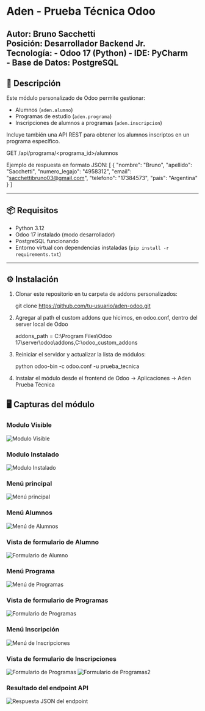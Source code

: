 # Aden - Prueba Técnica Odoo
**Autor:** Bruno Sacchetti  
**Posición:** Desarrollador Backend Jr.  
**Tecnología:**
    - Odoo 17 (Python)
    - IDE: PyCharm  
    - Base de Datos: PostgreSQL
------------------------------------------

## 🧩 Descripción

Este módulo personalizado de Odoo permite gestionar:

- Alumnos (`aden.alumno`)
- Programas de estudio (`aden.programa`)
- Inscripciones de alumnos a programas (`aden.inscripcion`)

Incluye también una API REST para obtener los alumnos inscriptos en un programa específico.

GET /api/programa/<programa_id>/alumnos

Ejemplo de respuesta en formato JSON: 
    [
        {
            "nombre": "Bruno",
            "apellido": "Sacchetti",
            "numero_legajo": "4958312",
            "email": "sacchettibruno03@gmail.com",
            "telefono": "17384573",
            "pais": "Argentina"
        }
    ]

------------------------------------------

## 📦 Requisitos

- Python 3.12  
- Odoo 17 instalado (modo desarrollador)  
- PostgreSQL funcionando  
- Entorno virtual con dependencias instaladas (`pip install -r requirements.txt`)

------------------------------------------

## ⚙️ Instalación

1. Clonar este repositorio en tu carpeta de addons personalizados:

   git clone https://github.com/tu-usuario/aden-odoo.git

2. Agregar al path el custom addons que hicimos, en odoo.conf, dentro del server local de Odoo

   addons_path = C:\Program Files\Odoo 17\server\odoo\addons,C:\odoo_custom_addons

3. Reiniciar el servidor y actualizar la lista de módulos:

   python odoo-bin -c odoo.conf -u prueba_tecnica

4. Instalar el módulo desde el frontend de Odoo → Aplicaciones → Aden Prueba Técnica

## 🖥️ Capturas del módulo

### Modulo Visible
![Modulo Visible](screenshots/modulo-visible.png)

### Modulo Instalado 
![Modulo Instalado](screenshots/modulo-instalado.png)

### Menú principal
![Menú principal](screenshots/menu-general.png)

### Menú Alumnos
![Menú de Alumnos](screenshots/menu-alumnos.png)

### Vista de formulario de Alumno
![Formulario de Alumno](screenshots/formulario-nuevo-alumno.png)

### Menú Programa
![Menú de Programas](screenshots/menu-programas.png)

### Vista de formulario de Programas
![Formulario de Programas](screenshots/formulario-nuevo-programa.png)

### Menú Inscripción
![Menú de Inscripciones](screenshots/menu-inscripciones.png)

### Vista de formulario de Inscripciones
![Formulario de Programas](screenshots/formulario-nueva-inscripcion1.png)
![Formulario de Programas2](screenshots/formulario-nueva-inscripcion2.png)

### Resultado del endpoint API
![Respuesta JSON del endpoint](screenshots/get-json-inscripcion.png)

